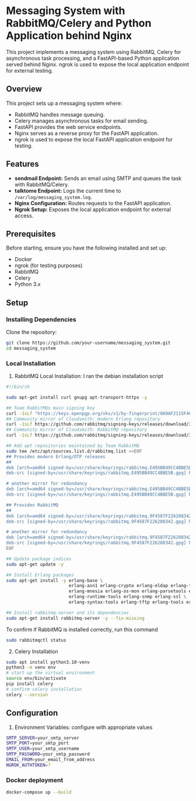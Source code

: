 # Messaging System with RabbitMQ/Celery and Python Application behind Nginx

This project implements a messaging system using RabbitMQ, Celery for asynchronous task processing, and a FastAPI-based Python application served behind Nginx. ngrok is used to expose the local application endpoint for external testing.

## Overview

This project sets up a messaging system where:

- RabbitMQ handles message queuing.
- Celery manages asynchronous tasks for email sending.
- FastAPI provides the web service endpoints.
- Nginx serves as a reverse proxy for the FastAPI application.
- ngrok is used to expose the local FastAPI application endpoint for testing.

## Features

- **sendmail Endpoint:** Sends an email using SMTP and queues the task with RabbitMQ/Celery.
- **talktome Endpoint:** Logs the current time to `/var/log/messaging_system.log`.
- **Nginx Configuration:** Routes requests to the FastAPI application.
- **Ngrok Setup:** Exposes the local application endpoint for external access.

## Prerequisites

Before starting, ensure you have the following installed and set up:

- Docker
- ngrok (for testing purposes)
- RabbitMQ
- Celery
- Python 3.x

## Setup

### Installing Dependencies

Clone the repository:

```bash
git clone https://github.com/your-username/messaging_system.git
cd messaging_system
```

### Local Installation

1. RabbitMQ Local Installation: I ran the debian installation script

```sh
#!/bin/sh

sudo apt-get install curl gnupg apt-transport-https -y

## Team RabbitMQs main signing key
curl -1sLf "https://keys.openpgp.org/vks/v1/by-fingerprint/0A9AF2115F4687BD29803A206B73A36E6026DFCA" | sudo gpg --dearmor | sudo tee /usr/share/keyrings/com.rabbitmq.team.gpg > /dev/null
## Community mirror of Cloudsmith: modern Erlang repository
curl -1sLf https://github.com/rabbitmq/signing-keys/releases/download/3.0/cloudsmith.rabbitmq-erlang.E495BB49CC4BBE5B.key | sudo gpg --dearmor | sudo tee /usr/share/keyrings/rabbitmq.E495BB49CC4BBE5B.gpg > /dev/null
## Community mirror of Cloudsmith: RabbitMQ repository
curl -1sLf https://github.com/rabbitmq/signing-keys/releases/download/3.0/cloudsmith.rabbitmq-server.9F4587F226208342.key | sudo gpg --dearmor | sudo tee /usr/share/keyrings/rabbitmq.9F4587F226208342.gpg > /dev/null

## Add apt repositories maintained by Team RabbitMQ
sudo tee /etc/apt/sources.list.d/rabbitmq.list <<EOF
## Provides modern Erlang/OTP releases
##
deb [arch=amd64 signed-by=/usr/share/keyrings/rabbitmq.E495BB49CC4BBE5B.gpg] https://ppa1.novemberain.com/rabbitmq/rabbitmq-erlang/deb/ubuntu jammy main
deb-src [signed-by=/usr/share/keyrings/rabbitmq.E495BB49CC4BBE5B.gpg] https://ppa1.novemberain.com/rabbitmq/rabbitmq-erlang/deb/ubuntu jammy main

# another mirror for redundancy
deb [arch=amd64 signed-by=/usr/share/keyrings/rabbitmq.E495BB49CC4BBE5B.gpg] https://ppa2.novemberain.com/rabbitmq/rabbitmq-erlang/deb/ubuntu jammy main
deb-src [signed-by=/usr/share/keyrings/rabbitmq.E495BB49CC4BBE5B.gpg] https://ppa2.novemberain.com/rabbitmq/rabbitmq-erlang/deb/ubuntu jammy main

## Provides RabbitMQ
##
deb [arch=amd64 signed-by=/usr/share/keyrings/rabbitmq.9F4587F226208342.gpg] https://ppa1.novemberain.com/rabbitmq/rabbitmq-server/deb/ubuntu jammy main
deb-src [signed-by=/usr/share/keyrings/rabbitmq.9F4587F226208342.gpg] https://ppa1.novemberain.com/rabbitmq/rabbitmq-server/deb/ubuntu jammy main

# another mirror for redundancy
deb [arch=amd64 signed-by=/usr/share/keyrings/rabbitmq.9F4587F226208342.gpg] https://ppa2.novemberain.com/rabbitmq/rabbitmq-server/deb/ubuntu jammy main
deb-src [signed-by=/usr/share/keyrings/rabbitmq.9F4587F226208342.gpg] https://ppa2.novemberain.com/rabbitmq/rabbitmq-server/deb/ubuntu jammy main
EOF

## Update package indices
sudo apt-get update -y

## Install Erlang packages
sudo apt-get install -y erlang-base \
                        erlang-asn1 erlang-crypto erlang-eldap erlang-ftp erlang-inets \
                        erlang-mnesia erlang-os-mon erlang-parsetools erlang-public-key \
                        erlang-runtime-tools erlang-snmp erlang-ssl \
                        erlang-syntax-tools erlang-tftp erlang-tools erlang-xmerl

## Install rabbitmq-server and its dependencies
sudo apt-get install rabbitmq-server -y --fix-missing
```

To confirm if RabbitMQ is installed correctly, run this command

```sh
sudo rabbitmqctl status
```

2. Celery Installation

```sh
sudo apt install python3.10-venv
python3 -m venv env
# start up the virtual environment
source env/bin/activate
pip install celery
# confirm celery installation
celery --version
```

## Configuration

1. Environment Variables:
   configure with appropriate values

```bash
SMTP_SERVER=your_smtp_server
SMTP_PORT=your_smtp_port
SMTP_USER=your_smtp_username
SMTP_PASSWORD=your_smtp_password
EMAIL_FROM=your_email_from_address
NGROK_AUTHTOKEN=?

```

### Docker deployment

```bash
docker-compose up --build
```
